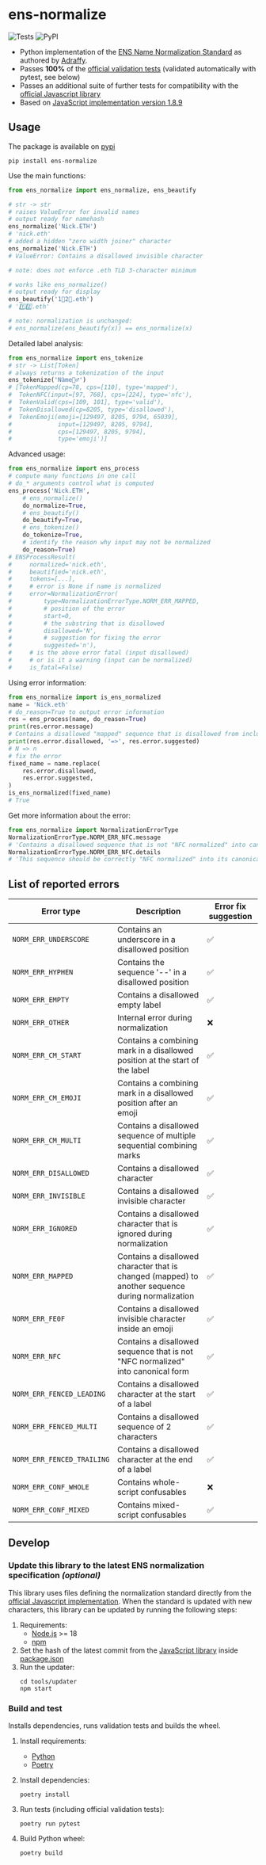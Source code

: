 # ens-normalize

![Tests](https://github.com/namehash/ens-normalize-python/actions/workflows/python-app.yml/badge.svg?branch=main)
![PyPI](https://img.shields.io/pypi/v/ens-normalize)

* Python implementation of the [ENS Name Normalization Standard](https://github.com/adraffy/ensip-norm/blob/main/draft.md) as authored by [Adraffy](https://github.com/adraffy).
* Passes **100%** of the [official validation tests](https://github.com/adraffy/ens-normalize.js/tree/main/validate) (validated automatically with pytest, see below)
* Passes an additional suite of further tests for compatibility with the [official Javascript library](https://github.com/adraffy/ens-normalize.js)
* Based on [JavaScript implementation version 1.8.9](https://github.com/adraffy/ens-normalize.js/tree/fa0ad385e77299ad8bddc2287876fbf74a92b8db)

## Usage
The package is available on [pypi](https://pypi.org/project/ens-normalize/)
```
pip install ens-normalize
```

Use the main functions:
```python
from ens_normalize import ens_normalize, ens_beautify
```

```python
# str -> str
# raises ValueError for invalid names
# output ready for namehash
ens_normalize('Nick.ETH')
# 'nick.eth'
# added a hidden "zero width joiner" character
ens_normalize('Ni‍ck.ETH')
# ValueError: Contains a disallowed invisible character

# note: does not enforce .eth TLD 3-character minimum
```

```python
# works like ens_normalize()
# output ready for display
ens_beautify('1⃣2⃣.eth')
# '1️⃣2️⃣.eth'

# note: normalization is unchanged:
# ens_normalize(ens_beautify(x)) == ens_normalize(x)
```

Detailed label analysis:
```python
from ens_normalize import ens_tokenize
# str -> List[Token]
# always returns a tokenization of the input
ens_tokenize('Nàme‍🧙‍♂')
# [TokenMapped(cp=78, cps=[110], type='mapped'),
#  TokenNFC(input=[97, 768], cps=[224], type='nfc'),
#  TokenValid(cps=[109, 101], type='valid'),
#  TokenDisallowed(cp=8205, type='disallowed'),
#  TokenEmoji(emoji=[129497, 8205, 9794, 65039],
#             input=[129497, 8205, 9794],
#             cps=[129497, 8205, 9794],
#             type='emoji')]
```

Advanced usage:
```python
from ens_normalize import ens_process
# compute many functions in one call
# do_* arguments control what is computed
ens_process('Nick.ETH',
    # ens_normalize()
    do_normalize=True,
    # ens_beautify()
    do_beautify=True,
    # ens_tokenize()
    do_tokenize=True,
    # identify the reason why input may not be normalized
    do_reason=True)
# ENSProcessResult(
#     normalized='nick.eth',
#     beautified='nick.eth',
#     tokens=[...],
#     # error is None if name is normalized
#     error=NormalizationError(
#         type=NormalizationErrorType.NORM_ERR_MAPPED,
#         # position of the error
#         start=0,
#         # the substring that is disallowed
#         disallowed='N',
#         # suggestion for fixing the error
#         suggested='n'),
#     # is the above error fatal (input disallowed)
#     # or is it a warning (input can be normalized)
#     is_fatal=False)
```

Using error information:
```python
from ens_normalize import is_ens_normalized
name = 'Nick.eth'
# do_reason=True to output error information
res = ens_process(name, do_reason=True)
print(res.error.message)
# Contains a disallowed "mapped" sequence that is disallowed from inclusion in a label when it is saved to the blockchain during a valid registration
print(res.error.disallowed, '=>', res.error.suggested)
# N => n
# fix the error
fixed_name = name.replace(
    res.error.disallowed,
    res.error.suggested,
)
is_ens_normalized(fixed_name)
# True
```

Get more information about the error:
```python
from ens_normalize import NormalizationErrorType
NormalizationErrorType.NORM_ERR_NFC.message
# 'Contains a disallowed sequence that is not "NFC normalized" into canonical form'
NormalizationErrorType.NORM_ERR_NFC.details
# 'This sequence should be correctly "NFC normalized" into its canonical form when it is saved to the blockchain during a valid registration'
```

## List of reported errors

| Error type | Description | Error fix suggestion |
| ---------- | ----------- | --------------- |
| `NORM_ERR_UNDERSCORE` | Contains an underscore in a disallowed position | ✅ |
| `NORM_ERR_HYPHEN`     | Contains the sequence '--' in a disallowed position | ✅ |
| `NORM_ERR_EMPTY`      | Contains a disallowed empty label | ✅ |
| `NORM_ERR_OTHER`      | Internal error during normalization | ❌ |
| `NORM_ERR_CM_START`   | Contains a combining mark in a disallowed position at the start of the label | ✅ |
| `NORM_ERR_CM_EMOJI`   | Contains a combining mark in a disallowed position after an emoji | ✅ |
| `NORM_ERR_CM_MULTI`   | Contains a disallowed sequence of multiple sequential combining marks | ✅ |
| `NORM_ERR_DISALLOWED` | Contains a disallowed character | ✅ |
| `NORM_ERR_INVISIBLE`  | Contains a disallowed invisible character | ✅ |
| `NORM_ERR_IGNORED`    | Contains a disallowed character that is ignored during normalization | ✅ |
| `NORM_ERR_MAPPED`     | Contains a disallowed character that is changed (mapped) to another sequence during normalization | ✅ |
| `NORM_ERR_FE0F`       | Contains a disallowed invisible character inside an emoji | ✅ |
| `NORM_ERR_NFC`        | Contains a disallowed sequence that is not "NFC normalized" into canonical form | ✅ |
| `NORM_ERR_FENCED_LEADING`  | Contains a disallowed character at the start of a label | ✅ |
| `NORM_ERR_FENCED_MULTI`    | Contains a disallowed sequence of 2 characters | ✅ |
| `NORM_ERR_FENCED_TRAILING` | Contains a disallowed character at the end of a label | ✅ |
| `NORM_ERR_CONF_WHOLE` | Contains whole-script confusables | ❌ |
| `NORM_ERR_CONF_MIXED` | Contains mixed-script confusables | ✅ |

## Develop

### Update this library to the latest ENS normalization specification *(optional)*

This library uses files defining the normalization standard
directly from the [official Javascript implementation](https://github.com/adraffy/ens-normalize.js/tree/main/derive).
When the standard is updated with new characters, this library can
be updated by running the following steps:

1. Requirements:
    - [Node.js](https://nodejs.org) >= 18
    - [npm](https://www.npmjs.com)
2. Set the hash of the latest commit from the [JavaScript library](https://github.com/adraffy/ens-normalize.js) inside [package.json](tools/updater/package.json)
3. Run the updater:
    ```
    cd tools/updater
    npm start
    ```

### Build and test

Installs dependencies, runs validation tests and builds the wheel.

1. Install requirements:
   - [Python](https://www.python.org)
   - [Poetry](https://python-poetry.org)

2. Install dependencies:
    ```
    poetry install
    ```
3. Run tests (including official validation tests):
    ```
    poetry run pytest
    ```
4. Build Python wheel:
    ```
    poetry build
    ```
